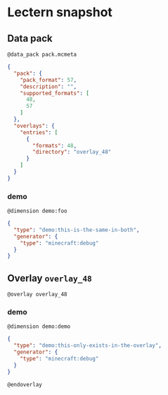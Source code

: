 # Lectern snapshot

## Data pack

`@data_pack pack.mcmeta`

```json
{
  "pack": {
    "pack_format": 57,
    "description": "",
    "supported_formats": [
      48,
      57
    ]
  },
  "overlays": {
    "entries": [
      {
        "formats": 48,
        "directory": "overlay_48"
      }
    ]
  }
}
```

### demo

`@dimension demo:foo`

```json
{
  "type": "demo:this-is-the-same-in-both",
  "generator": {
    "type": "minecraft:debug"
  }
}
```

## Overlay `overlay_48`

`@overlay overlay_48`

### demo

`@dimension demo:demo`

```json
{
  "type": "demo:this-only-exists-in-the-overlay",
  "generator": {
    "type": "minecraft:debug"
  }
}
```

`@endoverlay`
